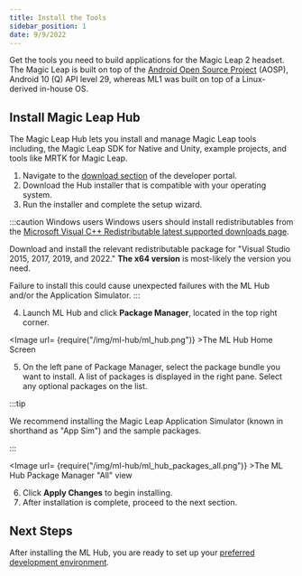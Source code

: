 ```yaml
---
title: Install the Tools 
sidebar_position: 1
date: 9/9/2022
---
```


Get the tools you need to build applications for the Magic Leap 2 headset. The Magic Leap is built on top of the [Android Open Source Project](https://source.android.com/) (AOSP), Android 10 (Q) API level 29, whereas ML1 was built on top of a Linux-derived in-house OS.

## Install Magic Leap Hub

The Magic Leap Hub lets you install and manage Magic Leap tools including, the Magic Leap SDK for Native and Unity, example projects, and tools like MRTK for Magic Leap.

1. Navigate to the [download section](https://developer.magicleap.cloud/downloads) of the developer portal.
2. Download the Hub installer that is compatible with your operating system.
3. Run the installer and complete the setup wizard.

:::caution Windows users
Windows users should install redistributables from the [Microsoft Visual C++ Redistributable latest supported downloads page](https://docs.microsoft.com/en-US/cpp/windows/latest-supported-vc-redist?view=msvc-170).

Download and install the relevant redistributable package for "Visual Studio 2015, 2017, 2019, and 2022." **The x64 version** is most-likely the version you need.

Failure to install this could cause unexpected failures with the ML Hub and/or the Application Simulator.
:::

4. Launch ML Hub and click **Package Manager**, located in the top right corner.

<Image url= {require("/img/ml-hub/ml_hub.png")} >The ML Hub Home Screen</Image>

5. On the left pane of Package Manager, select the package bundle you want to install. A list of packages is displayed in the right pane. Select any optional packages on the list.

:::tip

We recommend installing the Magic Leap Application Simulator (known in shorthand as "App Sim") and the sample packages.

:::

<Image url= {require("/img/ml-hub/ml_hub_packages_all.png")} >The ML Hub Package Manager "All" view</Image>

6. Click **Apply Changes** to begin installing.
7. After installation is complete, proceed to the next section.

## Next Steps

After installing the ML Hub, you are ready to set up your [preferred development environment](/versioned_docs/version-14-Jun-2023/versioned_docs/version-14-Jun-2023/guides/getting-started/developer-environment.md).
